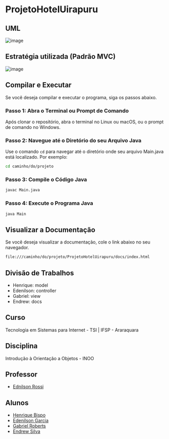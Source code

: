 # ProjetoHotelUirapuru

## UML
![image](https://github.com/edenilsonjunior/ProjetoHotelUirapuru/assets/85528622/1bd208b1-e907-40ac-b6fb-52895dcdcc1e)

## Estratégia utilizada (Padrão MVC)
![image](https://github.com/edenilsonjunior/ProjetoHotelUirapuru/assets/110670578/e9ec5f4c-e31c-4ef6-9eaa-0db9a5dd1301)

## Compilar e Executar

Se você deseja compilar e executar o programa, siga os passos abaixo.

### Passo 1: Abra o Terminal ou Prompt de Comando

Após clonar o repositório, abra o terminal no Linux ou macOS, ou o prompt de comando no Windows.

### Passo 2: Navegue até o Diretório do seu Arquivo Java

Use o comando `cd` para navegar até o diretório onde seu arquivo Main.java está localizado. Por exemplo:

```bash
cd caminho/do/projeto
```

### Passo 3: Compile o Código Java

```bash
javac Main.java
```

### Passo 4: Execute o Programa Java

```bash
java Main
```

## Visualizar a Documentação

Se você deseja visualizar a documentação, cole o link abaixo no seu navegador.

```bash
file:///caminho/do/projeto/ProjetoHotelUirapuru/docs/index.html
```
## Divisão de Trabalhos

- Henrique: model
- Edenilson: controller
- Gabriel: view
- Endrew: docs

## Curso

Tecnologia em Sistemas para Internet - TSI | IFSP - Araraquara

## Disciplina

Introdução à Orientação a Objetos - INOO

## Professor

- [Ednilson Rossi](https://github.com/ednilsonrossi)

## Alunos 

- [Henrique Bispo](https://github.com/RICKBISPO)
- [Edenilson Garcia](https://github.com/edenilsonjunior)
- [Gabriel Roberts](https://github.com/roberttiss)
- [Endrew Silva](https://github.com/EndrewGomess)
